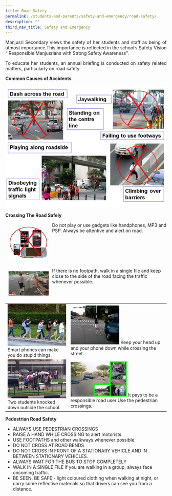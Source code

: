 ```yaml
---
title: Road Safety
permalink: /students-and-parents/safety-and-emergency/road-safety/
description: ""
third_nav_title: Safety and Emergency
---
```

<p style="text-align: justify;">Manjusri Secondary views the safety of her students and staff as being of utmost importance.This importance is reflected in the school’s Safety Vision “ Responsible Manjusrians with Strong Safety Awareness”.</p>

<p style="text-align: justify;">To educate her students, an annual briefing is conducted on safety related matters, particularly on road safety.</p>

**Common Causes of Accidents**

![](/images/Students%20and%20Parents/Safety%20and%20Emergency/Road%20safety/safe1.jpg)

**Crossing The Road Safely**

<img src="/images/Students%20and%20Parents/Safety%20and%20Emergency/Road%20safety/safe1b.jpg" style="width:25%; float:left; padding:10px">Do not play or use gadgets like handphones, MP3 and PSP. Always be attentive and alert on road.<br clear="left">



<img src="/images/Students%20and%20Parents/Safety%20and%20Emergency/Road%20safety/safe1c.jpg" style="width:25%; float:left; padding:10px">If there is no footpath, walk in a single file and keep close to the side of the road facing the traffic whenever possible.<br clear="left">


|   |   |
|---|---|
|  ![](/images/Students%20and%20Parents/Safety%20and%20Emergency/Road%20safety/safe3a.jpg)  Smart phones can make you do stupid things.	 | <img src="/images/Students%20and%20Parents/Safety%20and%20Emergency/Road%20safety/safe3b.jpg" style="width:52%"> Keep your head up and your phone down while crossing the street. |
|  ![](/images/Students%20and%20Parents/Safety%20and%20Emergency/Road%20safety/safe4.jpg)  Two students knocked down outside the school.	  | <img src="/images/Students%20and%20Parents/Safety%20and%20Emergency/Road%20safety/safe5.jpg" style="width:60%"> It pays to be a responsible road user.Use the pedestrian crossings. |

**Pedestrian Road Safety**

*   ALWAYS USE PEDESTRIAN CROSSINGS
*   RAISE A HAND WHILE CROSSING to alert motorists.
*   USE FOOTPATHS and other walkways whenever possible.
*   DO NOT CROSS AT ROAD BENDS
*   DO NOT CROSS IN FRONT OF A STATIONARY VEHICLE AND IN BETWEEN STATIONARY VEHICLES.
*   ALWAYS WAIT FOR THE BUS TO STOP COMPLETELY
*   WALK IN A SINGLE FILE if you are walking in a group, always face oncoming traffic.
*   BE SEEN, BE SAFE - light coloured clothing when walking at night, or carry some reflective materials so that drivers can see you from a distance.